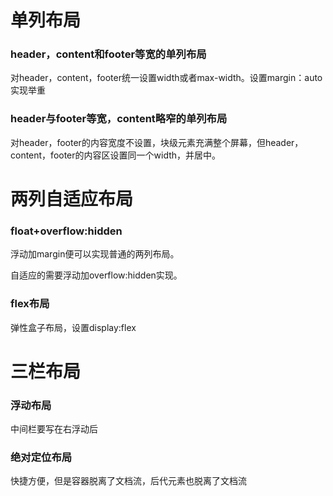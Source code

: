 # 单列布局

### header，content和footer等宽的单列布局

对header，content，footer统一设置width或者max-width。设置margin：auto实现举重

### header与footer等宽，content略窄的单列布局

对header，footer的内容宽度不设置，块级元素充满整个屏幕，但header，content，footer的内容区设置同一个width，并居中。

# 两列自适应布局

### float+overflow:hidden

浮动加margin便可以实现普通的两列布局。

自适应的需要浮动加overflow:hidden实现。

### flex布局

弹性盒子布局，设置display:flex

# 三栏布局

### 浮动布局

中间栏要写在右浮动后

### 绝对定位布局

快捷方便，但是容器脱离了文档流，后代元素也脱离了文档流





